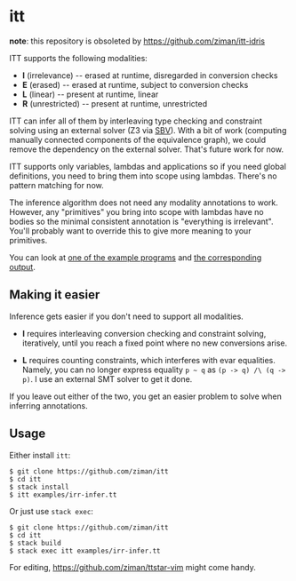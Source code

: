 # itt

**note**: this repository is obsoleted by https://github.com/ziman/itt-idris

ITT supports the following modalities:
* **I** (irrelevance) -- erased at runtime, disregarded in conversion checks
* **E** (erased) -- erased at runtime, subject to conversion checks
* **L** (linear) -- present at runtime, linear
* **R** (unrestricted) -- present at runtime, unrestricted

ITT can infer all of them by interleaving type checking and constraint solving
using an external solver (Z3 via [SBV](http://hackage.haskell.org/package/sbv)).
With a bit of work (computing manually connected components of the equivalence graph),
we could remove the dependency on the external solver. That's future work for now.

ITT supports only variables, lambdas and applications so if you need global definitions,
you need to bring them into scope using lambdas. There's no pattern matching for now.

The inference algorithm does not need any modality annotations to work.
However, any "primitives" you bring into scope with lambdas have no bodies
so the minimal consistent annotation is "everything is irrelevant".
You'll probably want to override this to give more meaning to your primitives.

You can look at [one of the example programs](https://github.com/ziman/itt/blob/master/examples/irr-infer.tt)
and [the corresponding output](https://github.com/ziman/itt/blob/master/examples/irr-infer.out).

## Making it easier

Inference gets easier if you don't need to support all modalities.

* **I** requires interleaving conversion checking and constraint solving,
  iteratively, until you reach a fixed point where no new conversions arise.

* **L** requires counting constraints, which interferes with evar equalities.
  Namely, you can no longer express equality `p ~ q` as `(p -> q) /\ (q -> p)`.
  I use an external SMT solver to get it done.

If you leave out either of the two, you get an easier problem to solve
when inferring annotations.

## Usage

Either install `itt`:
```
$ git clone https://github.com/ziman/itt
$ cd itt
$ stack install
$ itt examples/irr-infer.tt
```

Or just use `stack exec`:
```
$ git clone https://github.com/ziman/itt
$ cd itt
$ stack build
$ stack exec itt examples/irr-infer.tt
```

For editing, https://github.com/ziman/ttstar-vim might come handy.
